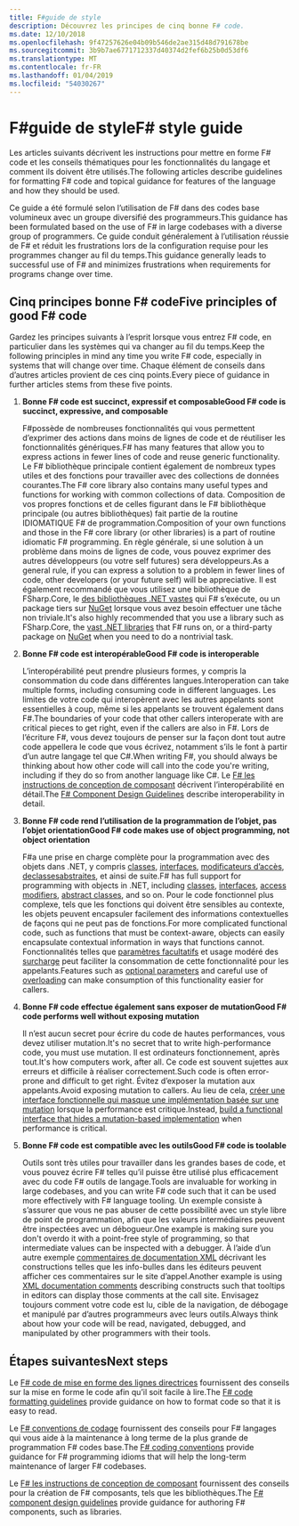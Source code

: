 ```yaml
---
title: F#guide de style
description: Découvrez les principes de cinq bonne F# code.
ms.date: 12/10/2018
ms.openlocfilehash: 9f47257626e04b09b546de2ae315d48d791678be
ms.sourcegitcommit: 3b9b7ae6771712337d40374d2fef6b25b0d53df6
ms.translationtype: MT
ms.contentlocale: fr-FR
ms.lasthandoff: 01/04/2019
ms.locfileid: "54030267"
---
```

# <a name="f-style-guide"></a><span data-ttu-id="cc2aa-103">F#guide de style</span><span class="sxs-lookup"><span data-stu-id="cc2aa-103">F# style guide</span></span>

<span data-ttu-id="cc2aa-104">Les articles suivants décrivent les instructions pour mettre en forme F# code et les conseils thématiques pour les fonctionnalités du langage et comment ils doivent être utilisés.</span><span class="sxs-lookup"><span data-stu-id="cc2aa-104">The following articles describe guidelines for formatting F# code and topical guidance for features of the language and how they should be used.</span></span>

<span data-ttu-id="cc2aa-105">Ce guide a été formulé selon l’utilisation de F# dans des codes base volumineux avec un groupe diversifié des programmeurs.</span><span class="sxs-lookup"><span data-stu-id="cc2aa-105">This guidance has been formulated based on the use of F# in large codebases with a diverse group of programmers.</span></span> <span data-ttu-id="cc2aa-106">Ce guide conduit généralement à l’utilisation réussie de F# et réduit les frustrations lors de la configuration requise pour les programmes changer au fil du temps.</span><span class="sxs-lookup"><span data-stu-id="cc2aa-106">This guidance generally leads to successful use of F# and minimizes frustrations when requirements for programs change over time.</span></span>

## <a name="five-principles-of-good-f-code"></a><span data-ttu-id="cc2aa-107">Cinq principes bonne F# code</span><span class="sxs-lookup"><span data-stu-id="cc2aa-107">Five principles of good F# code</span></span>

<span data-ttu-id="cc2aa-108">Gardez les principes suivants à l’esprit lorsque vous entrez F# code, en particulier dans les systèmes qui va changer au fil du temps.</span><span class="sxs-lookup"><span data-stu-id="cc2aa-108">Keep the following principles in mind any time you write F# code, especially in systems that will change over time.</span></span> <span data-ttu-id="cc2aa-109">Chaque élément de conseils dans d’autres articles provient de ces cinq points.</span><span class="sxs-lookup"><span data-stu-id="cc2aa-109">Every piece of guidance in further articles stems from these five points.</span></span>

1. <span data-ttu-id="cc2aa-110">**Bonne F# code est succinct, expressif et composable**</span><span class="sxs-lookup"><span data-stu-id="cc2aa-110">**Good F# code is succinct, expressive, and composable**</span></span>

    <span data-ttu-id="cc2aa-111">F#possède de nombreuses fonctionnalités qui vous permettent d’exprimer des actions dans moins de lignes de code et de réutiliser les fonctionnalités génériques.</span><span class="sxs-lookup"><span data-stu-id="cc2aa-111">F# has many features that allow you to express actions in fewer lines of code and reuse generic functionality.</span></span> <span data-ttu-id="cc2aa-112">Le F# bibliothèque principale contient également de nombreux types utiles et des fonctions pour travailler avec des collections de données courantes.</span><span class="sxs-lookup"><span data-stu-id="cc2aa-112">The F# core library also contains many useful types and functions for working with common collections of data.</span></span> <span data-ttu-id="cc2aa-113">Composition de vos propres fonctions et de celles figurant dans le F# bibliothèque principale (ou autres bibliothèques) fait partie de la routine IDIOMATIQUE F# de programmation.</span><span class="sxs-lookup"><span data-stu-id="cc2aa-113">Composition of your own functions and those in the F# core library (or other libraries) is a part of routine idiomatic F# programming.</span></span> <span data-ttu-id="cc2aa-114">En règle générale, si une solution à un problème dans moins de lignes de code, vous pouvez exprimer des autres développeurs (ou votre self futures) sera développeurs.</span><span class="sxs-lookup"><span data-stu-id="cc2aa-114">As a general rule, if you can express a solution to a problem in fewer lines of code, other developers (or your future self) will be appreciative.</span></span> <span data-ttu-id="cc2aa-115">Il est également recommandé que vous utilisez une bibliothèque de FSharp.Core, le [des bibliothèques .NET vastes](../../../api/index.md) qui F# s’exécute, ou un package tiers sur [NuGet](https://www.nuget.org/) lorsque vous avez besoin effectuer une tâche non triviale.</span><span class="sxs-lookup"><span data-stu-id="cc2aa-115">It's also highly recommended that you use a library such as FSharp.Core, the [vast .NET libraries](../../../api/index.md) that F# runs on, or a third-party package on [NuGet](https://www.nuget.org/) when you need to do a nontrivial task.</span></span>

2. <span data-ttu-id="cc2aa-116">**Bonne F# code est interopérable**</span><span class="sxs-lookup"><span data-stu-id="cc2aa-116">**Good F# code is interoperable**</span></span>

    <span data-ttu-id="cc2aa-117">L’interopérabilité peut prendre plusieurs formes, y compris la consommation du code dans différentes langues.</span><span class="sxs-lookup"><span data-stu-id="cc2aa-117">Interoperation can take multiple forms, including consuming code in different languages.</span></span> <span data-ttu-id="cc2aa-118">Les limites de votre code qui interopèrent avec les autres appelants sont essentielles à coup, même si les appelants se trouvent également dans F#.</span><span class="sxs-lookup"><span data-stu-id="cc2aa-118">The boundaries of your code that other callers interoperate with are critical pieces to get right, even if the callers are also in F#.</span></span> <span data-ttu-id="cc2aa-119">Lors de l’écriture F#, vous devez toujours de penser sur la façon dont tout autre code appellera le code que vous écrivez, notamment s’ils le font à partir d’un autre langage tel que C#.</span><span class="sxs-lookup"><span data-stu-id="cc2aa-119">When writing F#, you should always be thinking about how other code will call into the code you're writing, including if they do so from another language like C#.</span></span> <span data-ttu-id="cc2aa-120">Le [ F# les instructions de conception de composant](component-design-guidelines.md) décrivent l’interopérabilité en détail.</span><span class="sxs-lookup"><span data-stu-id="cc2aa-120">The [F# Component Design Guidelines](component-design-guidelines.md) describe interoperability in detail.</span></span>

3. <span data-ttu-id="cc2aa-121">**Bonne F# code rend l’utilisation de la programmation de l’objet, pas l’objet orientation**</span><span class="sxs-lookup"><span data-stu-id="cc2aa-121">**Good F# code makes use of object programming, not object orientation**</span></span>

    <span data-ttu-id="cc2aa-122">F#a une prise en charge complète pour la programmation avec des objets dans .NET, y compris [classes](../language-reference/classes.md), [interfaces](../language-reference/interfaces.md), [modificateurs d’accès](../language-reference/access-control.md), [declassesabstraites](../language-reference/abstract-classes.md), et ainsi de suite.</span><span class="sxs-lookup"><span data-stu-id="cc2aa-122">F# has full support for programming with objects in .NET, including [classes](../language-reference/classes.md), [interfaces](../language-reference/interfaces.md), [access modifiers](../language-reference/access-control.md), [abstract classes](../language-reference/abstract-classes.md), and so on.</span></span> <span data-ttu-id="cc2aa-123">Pour le code fonctionnel plus complexe, tels que les fonctions qui doivent être sensibles au contexte, les objets peuvent encapsuler facilement des informations contextuelles de façons qui ne peut pas de fonctions.</span><span class="sxs-lookup"><span data-stu-id="cc2aa-123">For more complicated functional code, such as functions that must be context-aware, objects can easily encapsulate contextual information in ways that functions cannot.</span></span> <span data-ttu-id="cc2aa-124">Fonctionnalités telles que [paramètres facultatifs](../language-reference/members/methods.md#optional-arguments) et usage modéré des [surcharge](../language-reference/members/methods.md#overloaded-methods) peut faciliter la consommation de cette fonctionnalité pour les appelants.</span><span class="sxs-lookup"><span data-stu-id="cc2aa-124">Features such as [optional parameters](../language-reference/members/methods.md#optional-arguments) and careful use of [overloading](../language-reference/members/methods.md#overloaded-methods) can make consumption of this functionality easier for callers.</span></span>

4. <span data-ttu-id="cc2aa-125">**Bonne F# code effectue également sans exposer de mutation**</span><span class="sxs-lookup"><span data-stu-id="cc2aa-125">**Good F# code performs well without exposing mutation**</span></span>

    <span data-ttu-id="cc2aa-126">Il n’est aucun secret pour écrire du code de hautes performances, vous devez utiliser mutation.</span><span class="sxs-lookup"><span data-stu-id="cc2aa-126">It's no secret that to write high-performance code, you must use mutation.</span></span> <span data-ttu-id="cc2aa-127">Il est ordinateurs fonctionnement, après tout.</span><span class="sxs-lookup"><span data-stu-id="cc2aa-127">It's how computers work, after all.</span></span> <span data-ttu-id="cc2aa-128">Ce code est souvent sujettes aux erreurs et difficile à réaliser correctement.</span><span class="sxs-lookup"><span data-stu-id="cc2aa-128">Such code is often error-prone and difficult to get right.</span></span> <span data-ttu-id="cc2aa-129">Évitez d’exposer la mutation aux appelants.</span><span class="sxs-lookup"><span data-stu-id="cc2aa-129">Avoid exposing mutation to callers.</span></span> <span data-ttu-id="cc2aa-130">Au lieu de cela, [créer une interface fonctionnelle qui masque une implémentation basée sur une mutation](conventions.md#performance) lorsque la performance est critique.</span><span class="sxs-lookup"><span data-stu-id="cc2aa-130">Instead, [build a functional interface that hides a mutation-based implementation](conventions.md#performance) when performance is critical.</span></span>

5. <span data-ttu-id="cc2aa-131">**Bonne F# code est compatible avec les outils**</span><span class="sxs-lookup"><span data-stu-id="cc2aa-131">**Good F# code is toolable**</span></span>

    <span data-ttu-id="cc2aa-132">Outils sont très utiles pour travailler dans les grandes bases de code, et vous pouvez écrire F# telles qu’il puisse être utilisé plus efficacement avec du code F# outils de langage.</span><span class="sxs-lookup"><span data-stu-id="cc2aa-132">Tools are invaluable for working in large codebases, and you can write F# code such that it can be used more effectively with F# language tooling.</span></span> <span data-ttu-id="cc2aa-133">Un exemple consiste à s’assurer que vous ne pas abuser de cette possibilité avec un style libre de point de programmation, afin que les valeurs intermédiaires peuvent être inspectées avec un débogueur.</span><span class="sxs-lookup"><span data-stu-id="cc2aa-133">One example is making sure you don't overdo it with a point-free style of programming, so that intermediate values can be inspected with a debugger.</span></span> <span data-ttu-id="cc2aa-134">À l’aide d’un autre exemple [commentaires de documentation XML](../language-reference/xml-documentation.md) décrivant les constructions telles que les info-bulles dans les éditeurs peuvent afficher ces commentaires sur le site d’appel.</span><span class="sxs-lookup"><span data-stu-id="cc2aa-134">Another example is using [XML documentation comments](../language-reference/xml-documentation.md) describing constructs such that tooltips in editors can display those comments at the call site.</span></span> <span data-ttu-id="cc2aa-135">Envisagez toujours comment votre code est lu, cible de la navigation, de débogage et manipulé par d’autres programmeurs avec leurs outils.</span><span class="sxs-lookup"><span data-stu-id="cc2aa-135">Always think about how your code will be read, navigated, debugged, and manipulated by other programmers with their tools.</span></span>

## <a name="next-steps"></a><span data-ttu-id="cc2aa-136">Étapes suivantes</span><span class="sxs-lookup"><span data-stu-id="cc2aa-136">Next steps</span></span>

<span data-ttu-id="cc2aa-137">Le [ F# code de mise en forme des lignes directrices](formatting.md) fournissent des conseils sur la mise en forme le code afin qu’il soit facile à lire.</span><span class="sxs-lookup"><span data-stu-id="cc2aa-137">The [F# code formatting guidelines](formatting.md) provide guidance on how to format code so that it is easy to read.</span></span>

<span data-ttu-id="cc2aa-138">Le [ F# conventions de codage](conventions.md) fournissent des conseils pour F# langages qui vous aide à la maintenance à long terme de la plus grande de programmation F# codes base.</span><span class="sxs-lookup"><span data-stu-id="cc2aa-138">The [F# coding conventions](conventions.md) provide guidance for F# programming idioms that will help the long-term maintenance of larger F# codebases.</span></span>

<span data-ttu-id="cc2aa-139">Le [ F# les instructions de conception de composant](component-design-guidelines.md) fournissent des conseils pour la création de F# composants, tels que les bibliothèques.</span><span class="sxs-lookup"><span data-stu-id="cc2aa-139">The [F# component design guidelines](component-design-guidelines.md) provide guidance for authoring F# components, such as libraries.</span></span>
